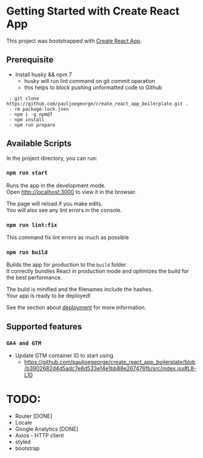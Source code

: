 # Getting Started with Create React App

This project was bootstrapped with [Create React App](https://github.com/facebook/create-react-app).

## Prerequisite
  - Install husky && npm 7
    - husky will run lint command on git commit operation
    - this helps to block pushing unformatted code to Github
  ```
   - git clone https://github.com/pauljoegeorge/create_react_app_boilerplate.git .
   - rm package-lock.json
   - npm i -g npm@7
   - npm install
   - npm run prepare
  ```

## Available Scripts

In the project directory, you can run:

### `npm run start`

Runs the app in the development mode.\
Open [http://localhost:3000](http://localhost:3000) to view it in the browser.

The page will reload if you make edits.\
You will also see any lint errors in the console.

### `npm run lint:fix`

This command fix lint errors as much as possible

### `npm run build`

Builds the app for production to the `build` folder.\
It correctly bundles React in production mode and optimizes the build for the best performance.

The build is minified and the filenames include the hashes.\
Your app is ready to be deployed!

See the section about [deployment](https://facebook.github.io/create-react-app/docs/deployment) for more information.



## Supported features
### `GA4 and GTM`
  - Update GTM container ID to start using
    - https://github.com/pauljoegeorge/create_react_app_boilerplate/blob/b3902682d4d5adc7e8d533e14e1bb88e267476fb/src/index.jsx#L8-L10


# TODO:
- Router [DONE]
- Locale
- Google Analytics [DONE]
- Axios - HTTP client
- styled
- bootstrap
